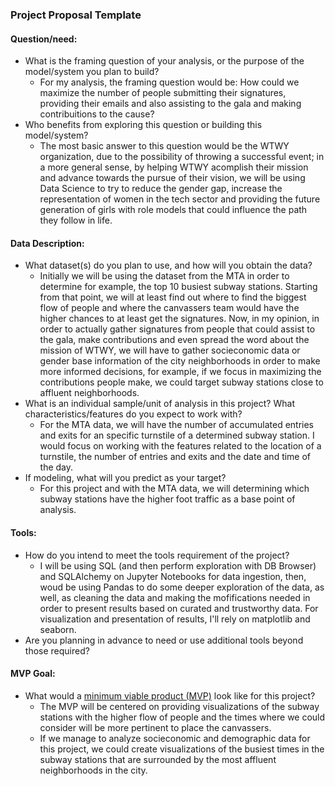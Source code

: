 ### Project Proposal Template

#### Question/need:
* What is the framing question of your analysis, or the purpose of the model/system you plan to build?
  * For my analysis, the framing question would be: How could we maximize the number of people submitting their signatures, providing their emails and also assisting to the gala and making contribuitions to the cause?
* Who benefits from exploring this question or building this model/system?
  * The most basic answer to this question would be the WTWY organization, due to the possibility of throwing a successful event; in a more general sense, by helping WTWY acomplish their mission and advance towards the pursue of their vision, we will be using Data Science to try to reduce the gender gap, increase the representation of women in the tech sector and providing the future generation of girls with role models that could influence the path they follow in life. 




#### Data Description:
* What dataset(s) do you plan to use, and how will you obtain the data?
  * Initially we will be using the dataset from the MTA in order to determine for example, the top 10 busiest subway stations. Starting from that point, we will at least find out where to find the biggest flow of people and where the canvassers team would have the higher chances to at least get the signatures. Now, in my opinion, in order to actually gather signatures from people that could assist to the gala, make contributions and even spread the word about the mission of WTWY, we will have to gather socieconomic data or gender base information of the city neighborhoods in order to make more informed decisions, for example, if we focus in maximizing the contributions people make, we could target subway stations close to affluent neighborhoods. 
* What is an individual sample/unit of analysis in this project? What characteristics/features do you expect to work with? 
  * For the MTA data, we will have the number of accumulated entries and exits for an specific turnstile of a determined subway station. I would focus on working with the features related to the location of a turnstile, the number of entries and exits and the date and time of the day. 
* If modeling, what will you predict as your target?
  * For this project and with the MTA data, we will determining which subway stations have the higher foot traffic as a base point of analysis. 

#### Tools:
* How do you intend to meet the tools requirement of the project? 
  * I will be using SQL (and then perform exploration with DB Browser) and SQLAlchemy on Jupyter Notebooks for data ingestion, then, woud be using Pandas to do some deeper exploration of the data, as well, as cleaning the data and making the mofifications needed in order to present results based on curated and trustworthy data. For visualization and presentation of results, I'll rely on matplotlib and seaborn.
* Are you planning in advance to need or use additional tools beyond those required?

#### MVP Goal:
* What would a [minimum viable product (MVP)](./mvp.md) look like for this project?
  * The MVP will be centered on providing visualizations of the subway stations with the higher flow of people and the times where we could consider will be more pertinent to place the canvassers. 
  * If we manage to analyze socieconomic and demographic data for this project, we could create visualizations of the busiest times in the subway stations that are surrounded by the most affluent neighborhoods in the city. 
